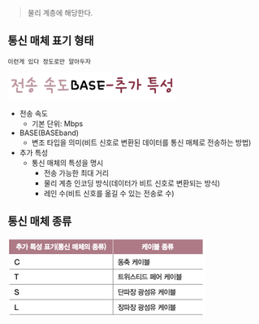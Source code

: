> 물리 계층에 해당한다.

## 통신 매체 표기 형태

`이런게 있다 정도로만 알아두자`

![Pasted image 20240506222803.png](../img/Pasted%20image%2020240506222803.png)

- 전송 속도
  - 기본 단위: Mbps
- BASE(BASEband)
  - 변조 타입을 의미(비트 신호로 변환된 데이터를 통신 매체로 전송하는 방법)
- 추가 특성
  - 통신 매체의 특성을 명시
    - 전송 가능한 최대 거리
    - 물리 계층 인코딩 방식(데이터가 비트 신호로 변환되는 방식)
    - 레인 수(비트 신호를 옮길 수 있는 전송로 수)

## 통신 매체 종류

![Pasted image 20240506223753.png](../img/Pasted%20image%2020240506223753.png)

